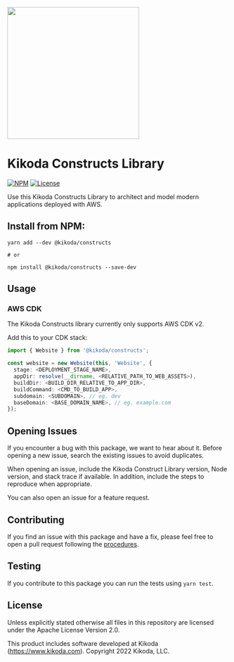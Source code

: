 [<img src="https://kikoda.com/wp-content/uploads/2019/07/Logo_White_bg.svg" width="300"/>](https://kikoda.com)
# Kikoda Constructs Library

[![NPM](https://img.shields.io/npm/v/kikoda-constructs?color=39a356&label=npm+cdk+v2)](https://www.npmjs.com/package/kikoda-constructs)
[![License](https://img.shields.io/badge/license-Apache--2.0-blue)](https://github.com/KikodaCode/kikoda-constructs/blob/main/LICENSE)

Use this Kikoda Constructs Library to architect and model modern applications deployed with AWS.

## Install from NPM:
```
yarn add --dev @kikoda/constructs

# or

npm install @kikoda/constructs --save-dev
```

## Usage

### AWS CDK
The Kikoda Constructs library currently only supports AWS CDK v2.

Add this to your CDK stack:

```typescript
import { Website } from '@kikoda/constructs';

const website = new Website(this, 'Website', {
  stage: <DEPLOYMENT_STAGE_NAME>,
  appDir: resolve(__dirname, <RELATIVE_PATH_TO_WEB_ASSETS>),
  buildDir: <BUILD_DIR_RELATIVE_TO_APP_DIR>,
  buildCommand: <CMD_TO_BUILD_APP>,
  subdomain: <SUBDOMAIN>, // eg. dev
  baseDomain: <BASE_DOMAIN_NAME>, // eg. example.com
});
```

## Opening Issues

If you encounter a bug with this package, we want to hear about it. Before opening a new issue, search the existing issues to avoid duplicates.

When opening an issue, include the Kikoda Construct Library version, Node version, and stack trace if available. In addition, include the steps to reproduce when appropriate.

You can also open an issue for a feature request.

## Contributing

If you find an issue with this package and have a fix, please feel free to open a pull request following the [procedures](https://github.com/KikodaCode/kikoda-constructs/blob/main/CONTRIBUTING.md).

## Testing

If you contribute to this package you can run the tests using `yarn test`.

## License

Unless explicitly stated otherwise all files in this repository are licensed under the Apache License Version 2.0.

This product includes software developed at Kikoda (https://www.kikoda.com). Copyright 2022 Kikoda, LLC.
